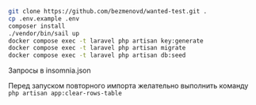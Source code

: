 ```bash
git clone https://github.com/bezmenovd/wanted-test.git .
cp .env.example .env
composer install
./vendor/bin/sail up
docker compose exec -t laravel php artisan key:generate
docker compose exec -t laravel php artisan migrate
docker compose exec -t laravel php artisan db:seed
```

Запросы в insomnia.json

Перед запуском повторного импорта желательно выполнить команду `php artisan app:clear-rows-table`


